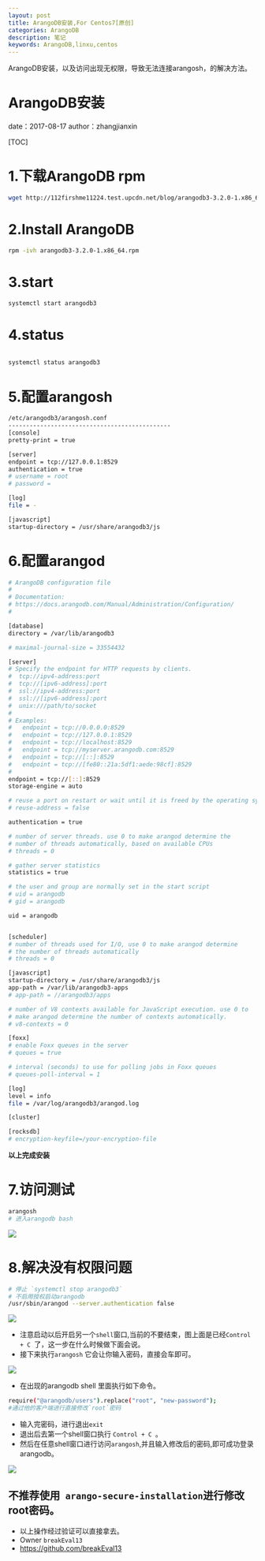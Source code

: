 ```yaml
---
layout: post
title: ArangoDB安装,For Centos7[原创]
categories: ArangoDB
description: 笔记
keywords: ArangoDB,linxu,centos
---
```



ArangoDB安装，以及访问出现无权限，导致无法连接arangosh，的解决方法。

#  ArangoDB安装
date：2017-08-17
author：zhangjianxin

[TOC]

#  1.下载ArangoDB rpm
```bash
wget http://112firshme11224.test.upcdn.net/blog/arangodb3-3.2.0-1.x86_64.rpm
```
#  2.Install ArangoDB
```bash
rpm -ivh arangodb3-3.2.0-1.x86_64.rpm
```
#  3.start
```bash
systemctl start arangodb3
```
#  4.status

```bash

systemctl status arangodb3
```
#  5.配置arangosh
```bash
/etc/arangodb3/arangosh.conf
----------------------------------------------
[console]
pretty-print = true

[server]
endpoint = tcp://127.0.0.1:8529
authentication = true
# username = root
# password =

[log]
file = -

[javascript]
startup-directory = /usr/share/arangodb3/js

```
#  6.配置arangod
```bash
# ArangoDB configuration file
#
# Documentation:
# https://docs.arangodb.com/Manual/Administration/Configuration/
#

[database]
directory = /var/lib/arangodb3

# maximal-journal-size = 33554432

[server]
# Specify the endpoint for HTTP requests by clients.
#  tcp://ipv4-address:port
#  tcp://[ipv6-address]:port
#  ssl://ipv4-address:port
#  ssl://[ipv6-address]:port
#  unix:///path/to/socket
#
# Examples:
#   endpoint = tcp://0.0.0.0:8529
#   endpoint = tcp://127.0.0.1:8529
#   endpoint = tcp://localhost:8529
#   endpoint = tcp://myserver.arangodb.com:8529
#   endpoint = tcp://[::]:8529
#   endpoint = tcp://[fe80::21a:5df1:aede:98cf]:8529
#
endpoint = tcp://[::]:8529
storage-engine = auto

# reuse a port on restart or wait until it is freed by the operating system
# reuse-address = false

authentication = true

# number of server threads. use 0 to make arangod determine the
# number of threads automatically, based on available CPUs
# threads = 0

# gather server statistics
statistics = true

# the user and group are normally set in the start script
# uid = arangodb
# gid = arangodb

uid = arangodb


[scheduler]
# number of threads used for I/O, use 0 to make arangod determine
# the number of threads automatically
# threads = 0

[javascript]
startup-directory = /usr/share/arangodb3/js
app-path = /var/lib/arangodb3-apps
# app-path = //arangodb3/apps

# number of V8 contexts available for JavaScript execution. use 0 to
# make arangod determine the number of contexts automatically.
# v8-contexts = 0

[foxx]
# enable Foxx queues in the server
# queues = true

# interval (seconds) to use for polling jobs in Foxx queues
# queues-poll-interval = 1

[log]
level = info
file = /var/log/arangodb3/arangod.log

[cluster]

[rocksdb]
# encryption-keyfile=/your-encryption-file
```

**以上完成安装**

# 7.访问测试

```bash
arangosh
# 进入arangodb bash
```
![](/static/blog/20E4E40601E232AFEB557A2260F5BA20.png)


# 8.解决没有权限问题
 ```bash
 # 停止 `systemctl stop arangodb3`
 # 不启用授权启动arangodb
/usr/sbin/arangod --server.authentication false

 ```

![](/static/blog/WX20170817-231202@2x.png)
 * 注意启动以后开启另一个`shell`窗口,当前的不要结束，图上面是已经`Control + C `了，这一步在什么时候做下面会说。
 * 接下来执行`arangosh` 它会让你输入密码，直接会车即可。

![](/static/blog/WX20170817-231311@2x.png)

 * 在出现的arangodb shell 里面执行如下命令。

```bash
require("@arangodb/users").replace("root", "new-password");
#通过他的客户端进行直接修改`root`密码
```
 * 输入完密码，进行退出`exit`
 * 退出后去第一个shell窗口执行 `Control + C `。
 * 然后在任意shell窗口进行访问`arangosh`,并且输入修改后的密码,即可成功登录arangodb。

![](/static/blog/WX20170817-231323@2x.png)

## 不推荐使用` arango-secure-installation`进行修改root密码。

* 以上操作经过验证可以直接拿去。
* Owner `breakEval13`
* https://github.com/breakEval13